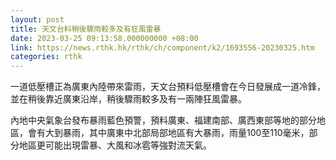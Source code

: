 ```yaml
---
layout: post
title: 天文台料稍後驟雨較多及有狂風雷暴
date: 2023-03-25 09:13:58.000000000 +08:00
link: https://news.rthk.hk/rthk/ch/component/k2/1693556-20230325.htm
categories: rthk
---
```


一道低壓槽正為廣東內陸帶來雷雨，天文台預料低壓槽會在今日發展成一道冷鋒，並在稍後靠近廣東沿岸，稍後驟雨較多及有一兩陣狂風雷暴。

內地中央氣象台發布暴雨藍色預警，預料廣東、福建南部、廣西東部等地的部分地區，會有大到暴雨，其中廣東中北部局部地區有大暴雨，雨量100至110毫米，部分地區更可能出現雷暴、大風和冰雹等強對流天氣。
